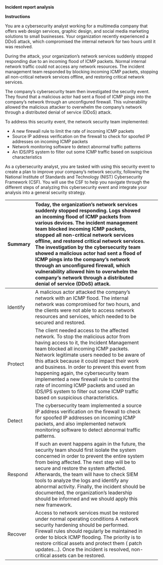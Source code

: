 **Incident report analysis**

**Instructions**

You are a cybersecurity analyst working for a multimedia company that offers web design services, graphic design, and social media marketing solutions to small businesses. Your organization recently experienced a DDoS attack, which compromised the internal network for two hours until it was resolved.

During the attack, your organization’s network services suddenly stopped responding due to an incoming flood of ICMP packets. Normal internal network traffic could not access any network resources. The incident management team responded by blocking incoming ICMP packets, stopping all non-critical network services offline, and restoring critical network services. 

The company’s cybersecurity team then investigated the security event. They found that a malicious actor had sent a flood of ICMP pings into the company’s network through an unconfigured firewall. This vulnerability allowed the malicious attacker to overwhelm the company’s network through a distributed denial of service (DDoS) attack. 

To address this security event, the network security team implemented: 

* A new firewall rule to limit the rate of incoming ICMP packets  
* Source IP address verification on the firewall to check for spoofed IP addresses on incoming ICMP packets  
* Network monitoring software to detect abnormal traffic patterns  
* An IDS/IPS system to filter out some ICMP traffic based on suspicious characteristics

As a cybersecurity analyst, you are tasked with using this security event to create a plan to improve your company’s network security, following the National Institute of Standards and Technology (NIST) Cybersecurity Framework (CSF). You will use the CSF to help you navigate through the different steps of analyzing this cybersecurity event and integrate your analysis into a general security strategy.

| Summary | Today, the organization’s network services suddenly stopped responding. Logs showed an incoming flood of ICMP packets from various devices. The incident management team blocked incoming ICMP packets, stopped all non-critical network services offline, and restored critical network services. The investigation by the cybersecurity team showed a malicious actor had sent a flood of ICMP pings into the company’s network through an unconfigured firewall, which vulnerability allowed him to overwhelm the company’s network through a distributed denial of service (DDoS) attack. |  |  |
| :---- | :---- | ----- | ----- |
| Identify | A malicious actor attacked the company’s network with an ICMP flood. The internal network was compromised for two hours, and the clients were not able to access network resources and services, which needed to be secured and restored.  |  |  |
| Protect | The client needed access to the affected network. To stop the malicious actor from having access to it, the Incident Management team blocked all incoming ICMP packets. Network legitimate users needed to be aware of this attack because it could impact their work and business. In order to prevent this event from happening again, the cybersecurity team implemented a new firewall rule to control the rate of incoming ICMP packets and used an IDS/IPS system to filter out some ICMP traffic based on suspicious characteristics.  |  |  |
| Detect | The cybersecurity team implemented a source IP address verification on the firewall to check for spoofed IP addresses on incoming ICMP packets, and also implemented network monitoring software to detect abnormal traffic patterns.  |  |  |
| Respond | If such an event happens again in the future, the security team should first isolate the system concerned in order to prevent the entire system from being affected. The next step will be to secure and restore the system affected. Afterwards, the team will have to check SIEM tools to analyze the logs and identify any abnormal activity. Finally, the incident should be documented, the organization’s leadership should be informed and we should apply this new framework.  |  |  |
| Recover | Access to network services must be restored under normal operating conditions A network security hardening should be performed. Firewall rules should regularly be maintained in order to block ICMP flooding. The priority is to restore critical assets and protect them ( patch updates…). Once the incident is resolved, non-critical assets can be restored. |  |  |

